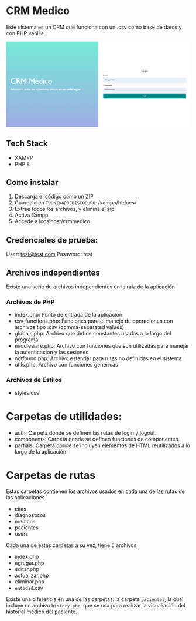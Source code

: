 # CRM Medico

Este sistema es un CRM que funciona con un .csv como base de datos y con PHP vanilla.

![Preview de CRM médico](image.png)

## Tech Stack

- XAMPP
- PHP 8

## Como instalar

1. Descarga el código como un ZIP
2. Guardalo en `TUUNIDADDEDISCODURO:`/xampp/htdocs/
3. Extrae todos los archivos, y elimina el zip
4. Activa Xampp
5. Accede a localhost/crmmedico

## Credenciales de prueba:

User: test@test.com
Password: test

## Archivos independientes

Existe una serie de archivos independientes en la raiz de la aplicación

### Archivos de PHP

- index.php: Punto de entrada de la aplicación.
- csv_functions.php: Funciones para el manejo de operaciones con archivos tipo .csv (comma-separated values)
- globals.php: Archivo que define constantes usadas a lo largo del programa.
- middleware.php: Archivo con funciones que son utilizadas para manejar la autenticacion y las sesiones
- notfound.php: Archivo estandar para rutas no definidas en el sistema.
- utils.php: Archivo con funciones genéricas

### Archivos de Estilos

- styles.css

# Carpetas de utilidades:

- auth: Carpeta donde se definen las rutas de login y logout.
- components: Carpeta donde se definen funciones de componentes.
- partials: Carpeta donde se incluyen elementos de HTML reutilizados a lo largo de la aplicación

# Carpetas de rutas

Estas carpetas contienen los archivos usados en cada una de las rutas de las aplicaciones

- citas
- diagnosticos
- medicos
- pacientes
- users

Cada una de estas carpetas a su vez, tiene 5 archivos:

- index.php
- agregar.php
- editar.php
- actualizar.php
- eliminar.php
- `entidad`.csv

Existe una diferencia en una de las carpetas: la carpeta `pacientes`, la cual incluye un archivo `history.php`, que se usa para realizar la visualiación del historial médico del paciente.
